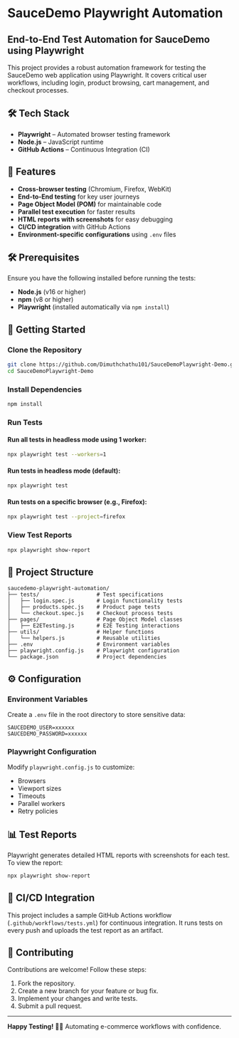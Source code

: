 # SauceDemo Playwright Automation

## End-to-End Test Automation for SauceDemo using Playwright

This project provides a robust automation framework for testing the SauceDemo web application using Playwright. It covers critical user workflows, including login, product browsing, cart management, and checkout processes.

## 🛠 Tech Stack
- **Playwright** – Automated browser testing framework
- **Node.js** – JavaScript runtime
- **GitHub Actions** – Continuous Integration (CI)

## 🚀 Features
- **Cross-browser testing** (Chromium, Firefox, WebKit)
- **End-to-End testing** for key user journeys
- **Page Object Model (POM)** for maintainable code
- **Parallel test execution** for faster results
- **HTML reports with screenshots** for easy debugging
- **CI/CD integration** with GitHub Actions
- **Environment-specific configurations** using `.env` files

## 🛠 Prerequisites
Ensure you have the following installed before running the tests:
- **Node.js** (v16 or higher)
- **npm** (v8 or higher)
- **Playwright** (installed automatically via `npm install`)

## 🏁 Getting Started
### Clone the Repository
```bash
git clone https://github.com/Dimuthchathu101/SauceDemoPlaywright-Demo.git
cd SauceDemoPlaywright-Demo
```
### Install Dependencies
```bash
npm install
```
### Run Tests
#### Run all tests in headless mode using 1 worker:
```bash
npx playwright test --workers=1
```
#### Run tests in headless mode (default):
```bash
npx playwright test
```
#### Run tests on a specific browser (e.g., Firefox):
```bash
npx playwright test --project=firefox
```
### View Test Reports
```bash
npx playwright show-report
```

## 📂 Project Structure
```
saucedemo-playwright-automation/
├── tests/                  # Test specifications
│   ├── login.spec.js       # Login functionality tests
│   ├── products.spec.js    # Product page tests
│   └── checkout.spec.js    # Checkout process tests
├── pages/                  # Page Object Model classes
│   ├── E2ETesting.js       # E2E Testing interactions
├── utils/                  # Helper functions
│   └── helpers.js          # Reusable utilities
├── .env                    # Environment variables
├── playwright.config.js    # Playwright configuration
└── package.json            # Project dependencies
```

## ⚙️ Configuration
### Environment Variables
Create a `.env` file in the root directory to store sensitive data:
```
SAUCEDEMO_USER=xxxxxx
SAUCEDEMO_PASSWORD=xxxxxx

```
### Playwright Configuration
Modify `playwright.config.js` to customize:
- Browsers
- Viewport sizes
- Timeouts
- Parallel workers
- Retry policies

## 📊 Test Reports
Playwright generates detailed HTML reports with screenshots for each test. To view the report:
```bash
npx playwright show-report
```

## 🔄 CI/CD Integration
This project includes a sample GitHub Actions workflow (`.github/workflows/tests.yml`) for continuous integration. It runs tests on every push and uploads the test report as an artifact.

## 🤝 Contributing
Contributions are welcome! Follow these steps:
1. Fork the repository.
2. Create a new branch for your feature or bug fix.
3. Implement your changes and write tests.
4. Submit a pull request.

---

**Happy Testing!** 🚀✨
Automating e-commerce workflows with confidence.

